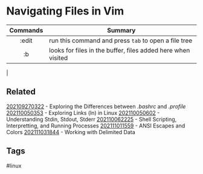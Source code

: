 # Navigating Files in Vim

|   Commands    |   Summary
|   :-:         |   -
|   :edit       |   run this command and press ```tab``` to open a file tree
|   :b          |   looks for files in the buffer, files added here when visited
|   


## Related
[202109270322](../202109270322) - Exploring the Differences between *.bashrc* and *.profile*
[202110050353](../202110050353) - Exploring Links (ln) in Linux
[202110050602](../202110050602) - Understanding Stdin, Stdout, Stderr
[202110062225](../202110062225) - Shell Scripting, Interpretting, and Running Processes
[202111011559](../202111011559) - ANSI Escapes and Colors
[202111031844](../202111031844) - Working with Delimited Data

## Tags
#linux
